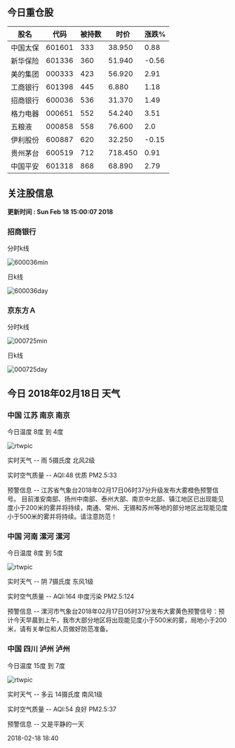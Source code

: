 
## 今日重仓股 

|股名|代码|被持数|时价|涨跌%|
|---|---|---|---|---|
|中国太保|601601|333|38.950|0.88|
|新华保险|601336|360|51.940|-0.56|
|美的集团|000333|423|56.920|2.91|
|工商银行|601398|445|6.880|1.18|
|招商银行|600036|536|31.370|1.49|
|格力电器|000651|552|54.240|3.51|
|五粮液|000858|558|76.600|2.0|
|伊利股份|600887|620|32.250|-0.15|
|贵州茅台|600519|712|718.450|0.91|
|中国平安|601318|868|68.890|2.79|

## 关注股信息
**更新时间 : Sun Feb 18 15:00:07 2018**
### 招商银行 
分时k线

![600036min](http://image.sinajs.cn/newchart/min/n/sh600036.gif)

日k线

![600036day](http://image.sinajs.cn/newchart/daily/n/sh600036.gif)

### 京东方Ａ 
分时k线

![000725min](http://image.sinajs.cn/newchart/min/n/sz000725.gif)

日k线

![000725day](http://image.sinajs.cn/newchart/daily/n/sz000725.gif)
## 今日 2018年02月18日 天气
### 中国 江苏 南京 南京

今日温度 8度 到 4度

![rtwpic](http://app1.showapi.com/weather/icon/night/301.png)

实时天气 -- 雨 5摄氏度 北风2级

实时空气质量 -- AQI:48 优质 PM2.5:33

预警信息 -- 江苏省气象台2018年02月17日06时37分升级发布大雾橙色预警信号。
    目前淮安南部、扬州中南部、泰州大部、南京中北部、镇江地区已出现能见度小于200米的雾并将持续，南通、常州、无锡和苏州等地的部分地区出现能见度小于500米的雾并将持续。请注意防范！
    
### 中国 河南 漯河 漯河

今日温度 8度 到 5度

![rtwpic](http://app1.showapi.com/weather/icon/night/02.png)

实时天气 -- 阴 7摄氏度 东风1级

实时空气质量 -- AQI:164 中度污染 PM2.5:124

预警信息 -- 漯河市气象台2018年02月17日05时37分发布大雾黄色预警信号：预计今天早晨到上午，我市大部分地区将出现能见度小于500米的雾，局地小于200米，请有关单位和人员做好防范准备。
    
### 中国 四川 泸州 泸州

今日温度 15度 到 7度

![rtwpic](http://app1.showapi.com/weather/icon/day/01.png)

实时天气 -- 多云 14摄氏度 南风1级

实时空气质量 -- AQI:54 良好 PM2.5:37

预警信息 -- 又是平静的一天
    
2018-02-18 18:40
